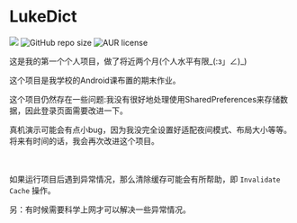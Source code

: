 # LukeDict

![](https://img.shields.io/badge/Android-studio-brightgreen) 
![GitHub repo size](https://img.shields.io/github/repo-size/Curzsu/LukeDict?style=flat-square)
![AUR license](https://img.shields.io/aur/license/android-studio)

这是我的第一个个人项目，做了将近两个月(个人水平有限_(:з」∠)_)

这个项目是我学校的Android课布置的期末作业。

这个项目仍然存在一些问题:我没有很好地处理使用SharedPreferences来存储数据，因此登录页面需要改进一下。

真机演示可能会有点小bug，因为我没完全设置好适配夜间模式、布局大小等等。将来有时间的话，我会再次改进这个项目。


<br><br>
如果运行项目后遇到异常情况，那么清除缓存可能会有所帮助，即 `Invalidate Cache` 操作。

另：有时候需要科学上网才可以解决一些异常情况。
